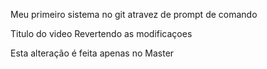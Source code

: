 Meu primeiro sistema no git atravez de prompt de comando


Titulo do video Revertendo as modificaçoes

Esta alteração é feita apenas no Master
